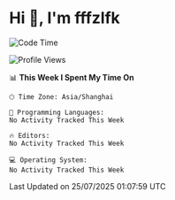 # Hi 👋, I'm fffzlfk

<!--START_SECTION:waka-->
![Code Time](http://img.shields.io/badge/Code%20Time-1%2C308%20hrs%2022%20mins-blue)

![Profile Views](http://img.shields.io/badge/Profile%20Views-0-blue)

📊 **This Week I Spent My Time On** 

```text
🕑︎ Time Zone: Asia/Shanghai

💬 Programming Languages: 
No Activity Tracked This Week

🔥 Editors: 
No Activity Tracked This Week

💻 Operating System: 
No Activity Tracked This Week
```


 Last Updated on 25/07/2025 01:07:59 UTC
<!--END_SECTION:waka-->
